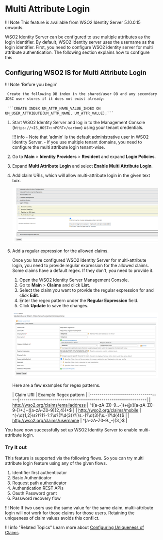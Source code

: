 # Multi Attribute Login

!!! Note
     This feature is available from WSO2 Identity Server 5.10.0.15 onwards.

WSO2 Identity Server can be configured to use multiple attributes as the login identifier.
By default, WSO2 Identity server uses the username as the login identifier.  First, you need to
configure WSO2 identity server for multi attribute authentication. The following section explains
how to configure this.

## Configuring WSO2 IS for Multi Attribute Login

!!! Note 'Before you begin'

     Create the following DB index in the shared/user DB and any secondary JDBC user stores if it does not exist already:

     ```CREATE INDEX UM_ATTR_NAME_VALUE_INDEX ON UM_USER_ATTRIBUTE(UM_ATTR_NAME, UM_ATTR_VALUE);```

1. Start WSO2 Identity Server and log in to the Management Console (`https://<IS_HOST>:<PORT>/carbon`) using your tenant credentials.

    !!! info
         - Note that 'admin' is the default administrative user in WSO2 Identity Server.
         - If you use multiple tenant domains, you need to configure the multi attribute login tenant-wise.

2.  Go to **Main** > **Identity Providers** > **Resident** and expand **Login Policies**.

3.  Expand **Multi Attribute Login** and select **Enable Multi Attribute Login**.

4.  Add claim URIs, which will allow multi-attribute login in the given text box.

      ![adding-claims-for-multi-attribute-login](../assets/img/learn/multi-attribute-login/adding-claims-for-multi-attribute-login.png)

5. Add a regular expression for the allowed claims.

   Once you have configured WSO2 Identity Server for multi-attribute login, you need to provide regular expression
   for the allowed claims.
   Some claims have a default regex. If they don't, you need to provide it.

   1.  Open the WSO2 Identity Server Management Console.
   2.  Go to **Main** > **Claims** and click **List**.
   3.  Select the claim you want to provide the regular expression for and click **Edit**.
   4.  Enter the regex pattern under the **Regular Expression** field.
   5.  Click **Update** to save the changes.

   ![adding-regex-pattern-to-claims](../assets/img/learn/multi-attribute-login/adding-regex-pattern-to-claim.png)

   Here are a few examples for regex patterns.

   | Claim URI                           | Example Regex pattern    |
       |-------------------------------------|-----------------------------------------------------------------|
   | http://wso2.org/claims/emailaddress | ^([a-zA-Z0–9_\.\-])+\@(([a-zA-Z0–9\-])+\.)+([a-zA-Z0–9]{2,4})+$ |
   | http://wso2.org/claims/mobile       | ^(\+\d{1,2}\s?)?1?\-?\.?\s?\(?\d{3}\)?[\s.-]?\d{3}[\s.-]?\d{4}$ |
   | http://wso2.org/claims/username     | ^[a-zA-Z0–9._-]{3,}$                                            |

You have now successfully set up WSO2 Identity Server to enable multi-attribute login.

### Try it out

This feature is supported via the following flows. So you can try multi attribute login feature
using any of the given flows.

1.  Identifier first authenticator
2.  Basic Authenticator
3.  Request path authenticator
4.  Authentication REST APIs
5.  Oauth Password grant
6.  Password recovery flow

!!! Note
      If two users use the same value for the same claim, multi-attribute login
      will not work for those claims for those users. Retaining the uniqueness of claim values avoids this conflict.

!!! info "Related Topics"
      Learn more about [Configuring Uniqueness of Claims](../../learn/configuring-uniqueness-of-claims).
